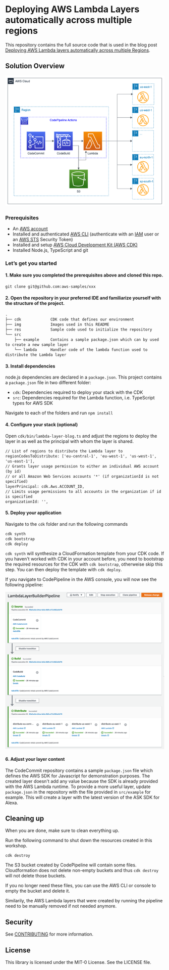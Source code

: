 # Deploying AWS Lambda Layers automatically across multiple regions

This repository contains the full source code that is used in the blog post [Deploying AWS Lambda layers automatically across multiple Regions](https://aws.amazon.com/blogs/compute/deploying-aws-lambda-layers-automatically-across-multiple-regions/).

## Solution Overview

![Diagram](img/architecture.png)

### Prerequisites

- An [AWS account](https://signin.aws.amazon.com/signin?redirect_uri=https%3A%2F%2Fportal.aws.amazon.com%2Fbilling%2Fsignup%2Fresume&client_id=signup)
- Installed and authenticated [AWS CLI](https://docs.aws.amazon.com/en_pv/cli/latest/userguide/cli-chap-install.html) (authenticate with an [IAM](https://docs.aws.amazon.com/IAM/latest/UserGuide/getting-started.html) user or an [AWS STS](https://docs.aws.amazon.com/STS/latest/APIReference/Welcome.html) Security Token)
- Installed and setup [AWS Cloud Development Kit (AWS CDK)](https://docs.aws.amazon.com/cdk/latest/guide/getting_started.html)
- Installed Node.js, TypeScript and git


### Let’s get you started

#### 1. Make sure you completed the prerequisites above and cloned this repo.

```
git clone git@github.com:aws-samples/xxx
```

#### 2. Open the repository in your preferred IDE and familiarize yourself with the structure of the project.

```
.
├── cdk             CDK code that defines our environment
├── img             Images used in this README
├── res             Sample code used to initialize the repository
└── src
    ├── example     Contains a sample package.json which can by used to create a new sample layer 
    └── lambda      Handler code of the lambda function used to distribute the Lambda layer
```


#### 3. Install dependencies

node.js dependencies are declared in a `package.json`.
This project contains a `package.json` file in two different folder: 
- `cdk`: Dependencies required to deploy your stack with the CDK
- `src`: Dependencies required for the Lambda function, i.e. TypeScript types for AWS SDK 

Navigate to each of the folders and run `npm install`

#### 4. Configure your stack (optional)

Open `cdk/bin/lambda-layer-blog.ts` and adjust the regions to deploy the layer in as well as the principal with whom the layer is shared.

```
// List of regions to distribute the Lambda layer to
regionCodesToDistribute: ['eu-central-1', 'eu-west-1', 'us-west-1', 'us-east-1'],
// Grants layer usage permission to either an individual AWS account (by id) 
// or all Amazon Web Services accounts '*' (if organizationId is not specified)
layerPrincipal: cdk.Aws.ACCOUNT_ID,
// Limits usage permissions to all accounts in the organization if id is specified
organizationId: '',
```

#### 5. Deploy your application

Navigate to the `cdk` folder and run the following commands

```
cdk synth 
cdk bootstrap
cdk deploy
```

`cdk synth` will synthesize a CloudFormation template from your CDK code. If you haven't worked with CDK in your account before, you need to bootstrap the required resources for the CDK with `cdk bootstrap`, otherweise skip this step. You can then deploy the template with `cdk deploy`.

If you navigate to CodePipeline in the AWS console, you will now see the following pipeline:


![Diagram](img/initial-pipeline-status.png)

#### 6. Adjust your layer content

The CodeCommit repository contains a sample `package.json` file which defines the AWS SDK for Javascript for demonstration purposes. The created layer doesn't add any value because the SDK is already provided with the AWS Lambda runtime. To provide a more useful layer, update `package.json` in the repository with the file provided in `src/example` for example. This will create a layer with the latest version of the ASK SDK for Alexa.

## Cleaning up

When you are done, make sure to clean everything up.

Run the following command to shut down the resources created in this workshop.

```
cdk destroy
```
The S3 bucket created by CodePipeline will contain some files. Cloudformation does not delete non-empty buckets and thus `cdk destroy` will not delete those buckets.

If you no longer need these files, you can use the AWS CLI or console to empty the bucket and delete it.

Similarily, the AWS Lambda layers that were created by running the pipeline need to be manually removed if not needed anymore. 

## Security

See [CONTRIBUTING](CONTRIBUTING.md#security-issue-notifications) for more information.

## License

This library is licensed under the MIT-0 License. See the LICENSE file.
